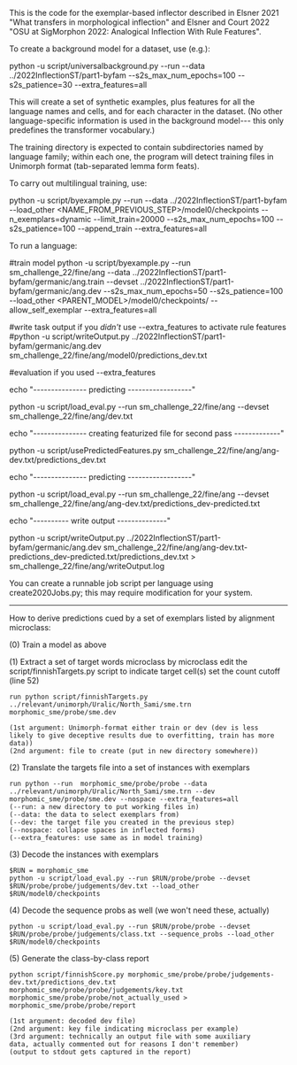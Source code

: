 This is the code for the exemplar-based inflector described in Elsner 2021 "What transfers in morphological inflection" and Elsner and Court 2022 "OSU at SigMorphon 2022: Analogical Inflection With Rule Features".

To create a background model for a dataset, use (e.g.):

python -u script/universalbackground.py --run <NAME> --data ../2022InflectionST/part1-byfam --s2s_max_num_epochs=100 --s2s_patience=30 --extra_features=all

This will create a set of synthetic examples, plus features for all the language names and cells, and for each character in the dataset. (No other language-specific information is used in the background model--- this only predefines the transformer vocabulary.)

The training directory is expected to contain subdirectories named by language family; within each one, the program will detect training files in Unimorph format (tab-separated lemma form feats).
  
To carry out multilingual training, use:
  
python -u script/byexample.py --run <NAME> --data ../2022InflectionST/part1-byfam --load_other <NAME_FROM_PREVIOUS_STEP>/model0/checkpoints --n_exemplars=dynamic --limit_train=20000 --s2s_max_num_epochs=100 --s2s_patience=100 --append_train --extra_features=all

To run a language:

#train model
python -u script/byexample.py --run sm_challenge_22/fine/ang --data ../2022InflectionST/part1-byfam/germanic/ang.train --devset ../2022InflectionST/part1-byfam/germanic/ang.dev --s2s_max_num_epochs=50 --s2s_patience=100 --load_other <PARENT_MODEL>/model0/checkpoints/ --allow_self_exemplar --extra_features=all

#write task output if you *didn't* use --extra_features to activate rule features
#python -u script/writeOutput.py ../2022InflectionST/part1-byfam/germanic/ang.dev sm_challenge_22/fine/ang/model0/predictions_dev.txt

#evaluation if you used --extra_features
  
echo "--------------- predicting ------------------"
  
python -u script/load_eval.py --run sm_challenge_22/fine/ang --devset sm_challenge_22/fine/ang/dev.txt
  
echo "--------------- creating featurized file for second pass -------------"
  
python -u script/usePredictedFeatures.py sm_challenge_22/fine/ang/ang-dev.txt/predictions_dev.txt
  
echo "--------------- predicting ------------------"
  
python -u script/load_eval.py --run sm_challenge_22/fine/ang --devset sm_challenge_22/fine/ang/ang-dev.txt/predictions_dev-predicted.txt 
  
echo "---------- write output --------------"
  
python -u script/writeOutput.py ../2022InflectionST/part1-byfam/germanic/ang.dev sm_challenge_22/fine/ang/ang-dev.txt-predictions_dev-predicted.txt/predictions_dev.txt > sm_challenge_22/fine/ang/writeOutput.log
  
You can create a runnable job script per language using create2020Jobs.py; this may require modification for your system.


-----------------------------------

How to derive predictions cued by a set of exemplars listed by
alignment microclass:

(0) Train a model as above

(1) Extract a set of target words microclass by microclass
    edit the script/finnishTargets.py script to indicate target cell(s)
	set the count cutoff (line 52)
	
    run python script/finnishTargets.py ../relevant/unimorph/Uralic/North_Sami/sme.trn morphomic_sme/probe/sme.dev

	(1st argument: Unimorph-format either train or dev (dev is less
	likely to give deceptive results due to overfitting, train has more data))
	(2nd argument: file to create (put in new directory somewhere))

(2) Translate the targets file into a set of instances with exemplars

	run python --run  morphomic_sme/probe/probe --data ../relevant/unimorph/Uralic/North_Sami/sme.trn --dev morphomic_sme/probe/sme.dev --nospace --extra_features=all
	(--run: a new directory to put working files in)
	(--data: the data to select exemplars from)
	(--dev: the target file you created in the previous step)
	(--nospace: collapse spaces in inflected forms)
	(--extra_features: use same as in model training)

(3) Decode the instances with exemplars

	$RUN = morphomic_sme
    python -u script/load_eval.py --run $RUN/probe/probe --devset $RUN/probe/probe/judgements/dev.txt --load_other $RUN/model0/checkpoints

(4) Decode the sequence probs as well (we won't need these, actually)

    python -u script/load_eval.py --run $RUN/probe/probe --devset $RUN/probe/probe/judgements/class.txt --sequence_probs --load_other $RUN/model0/checkpoints

(5) Generate the class-by-class report

	python script/finnishScore.py morphomic_sme/probe/probe/judgements-dev.txt/predictions_dev.txt morphomic_sme/probe/probe/judgements/key.txt morphomic_sme/probe/probe/not_actually_used > morphomic_sme/probe/probe/report

	(1st argument: decoded dev file)
	(2nd argument: key file indicating microclass per example)
	(3rd argument: technically an output file with some auxiliary
	data, actually commented out for reasons I don't remember)
	(output to stdout gets captured in the report)